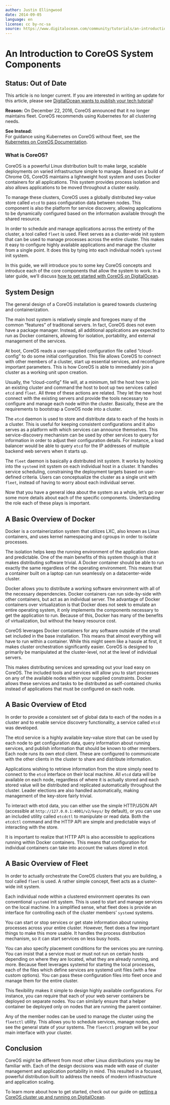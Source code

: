 ```yaml
---
author: Justin Ellingwood
date: 2014-09-05
language: en
license: cc by-nc-sa
source: https://www.digitalocean.com/community/tutorials/an-introduction-to-coreos-system-components
---
```


# An Introduction to CoreOS System Components

## **Status:** Out of Date

This article is no longer current. If you are interested in writing an update for this article, please see [DigitalOcean wants to publish your tech tutorial](https://www.digitalocean.com/community/get-paid-to-write)!

**Reason:** On December 22, 2016, CoreOS announced that it no longer maintains fleet. CoreOS recommends using Kubernetes for all clustering needs.

**See Instead:**  
For guidance using Kubernetes on CoreOS without fleet, see the [Kubernetes on CoreOS Documentation](https://coreos.com/kubernetes/docs/latest/).

### What is CoreOS?

CoreOS is a powerful Linux distribution built to make large, scalable deployments on varied infrastructure simple to manage. Based on a build of Chrome OS, CoreOS maintains a lightweight host system and uses Docker containers for all applications. This system provides process isolation and also allows applications to be moved throughout a cluster easily.

To manage these clusters, CoreOS uses a globally distributed key-value store called `etcd` to pass configuration data between nodes. This component is also the platform for service discovery, allowing applications to be dynamically configured based on the information available through the shared resource.

In order to schedule and manage applications across the entirety of the cluster, a tool called `fleet` is used. Fleet serves as a cluster-wide init system that can be used to manage processes across the entire cluster. This makes it easy to configure highly available applications and manage the cluster from a single point. It does this by tying into each individual node’s `systemd` init system.

In this guide, we will introduce you to some key CoreOS concepts and introduce each of the core components that allow the system to work. In a later guide, we’ll discuss [how to get started with CoreOS on DigitalOcean](how-to-set-up-a-coreos-cluster-on-digitalocean).

## System Design

The general design of a CoreOS installation is geared towards clustering and containerization.

The main host system is relatively simple and foregoes many of the common “features” of traditional servers. In fact, CoreOS does not even have a package manager. Instead, all additional applications are expected to run as Docker containers, allowing for isolation, portability, and external management of the services.

At boot, CoreOS reads a user-supplied configuration file called “cloud-config” to do some initial configuration. This file allows CoreOS to connect with other members of a cluster, start up essential services, and reconfigure important parameters. This is how CoreOS is able to immediately join a cluster as a working unit upon creation.

Usually, the “cloud-config” file will, at a minimum, tell the host how to join an existing cluster and command the host to boot up two services called `etcd` and `fleet`. All three of these actions are related. They let the new host connect with the existing servers and provide the tools necessary to configure and manage each node within the cluster. Basically, these are the requirements to bootstrap a CoreOS node into a cluster.

The `etcd` daemon is used to store and distribute data to each of the hosts in a cluster. This is useful for keeping consistent configurations and it also serves as a platform with which services can announce themselves. This service-discovery mechanism can be used by other services to query for information in order to adjust their configuration details. For instance, a load balancer would be able to query `etcd` for the IP addresses of multiple backend web servers when it starts up.

The `fleet` daemon is basically a distributed init system. It works by hooking into the `systemd` init system on each individual host in a cluster. It handles service scheduling, constraining the deployment targets based on user-defined criteria. Users can conceptualize the cluster as a single unit with `fleet`, instead of having to worry about each individual server.

Now that you have a general idea about the system as a whole, let’s go over some more details about each of the specific components. Understanding the role each of these plays is important.

## A Basic Overview of Docker

Docker is a containerization system that utilizes LXC, also known as Linux containers, and uses kernel namespacing and cgroups in order to isolate processes.

The isolation helps keep the running environment of the application clean and predictable. One of the main benefits of this system though is that it makes distributing software trivial. A Docker container should be able to run exactly the same regardless of the operating environment. This means that a container built on a laptop can run seamlessly on a datacenter-wide cluster.

Docker allows you to distribute a working software environment with all of the necessary dependencies. Docker containers can run side-by-side with other containers, but act as an individual server. The advantage of Docker containers over virtualization is that Docker does not seek to emulate an entire operating system, it only implements the components necessary to get the application to run. Because of this, Docker has many of the benefits of virtualization, but without the heavy resource cost.

CoreOS leverages Docker containers for any software outside of the small set included in the base installation. This means that almost everything will have to run within a container. While this might seem like a hassle at first, it makes cluster orchestration significantly easier. CoreOS is designed to primarily be manipulated at the cluster-level, not at the level of individual servers.

This makes distributing services and spreading out your load easy on CoreOS. The included tools and services will allow you to start processes on any of the available nodes within your supplied constraints. Docker allows these services and tasks to be distributed as self-contained chunks instead of applications that must be configured on each node.

## A Basic Overview of Etcd

In order to provide a consistent set of global data to each of the nodes in a cluster and to enable service discovery functionality, a service called `etcd` was developed.

The etcd service is a highly available key-value store that can be used by each node to get configuration data, query information about running services, and publish information that should be known to other members. Each node runs its own etcd client. These are configured to communicate with the other clients in the cluster to share and distribute information.

Applications wishing to retrieve information from the store simply need to connect to the `etcd` interface on their local machine. All `etcd` data will be available on each node, regardless of where it is actually stored and each stored value will be distributed and replicated automatically throughout the cluster. Leader elections are also handled automatically, making management of the key-store fairly trivial.

To interact with etcd data, you can either use the simple HTTP/JSON API (accessible at `http://127.0.0.1:4001/v2/keys/` by default), or you can use an included utility called `etcdctl` to manipulate or read data. Both the `etcdctl` command and the HTTP API are simple and predictable ways of interacting with the store.

It is important to realize that HTTP API is also accessible to applications running within Docker containers. This means that configuration for individual containers can take into account the values stored in etcd.

## A Basic Overview of Fleet

In order to actually orchestrate the CoreOS clusters that you are building, a tool called `fleet` is used. A rather simple concept, fleet acts as a cluster-wide init system.

Each individual node within a clustered environment operates its own conventional `systemd` init system. This is used to start and manage services on the local machine. In a simplified sense, what fleet does is provide an interface for controlling each of the cluster members’ `systemd` systems.

You can start or stop services or get state information about running processes across your entire cluster. However, fleet does a few important things to make this more usable. It handles the process distribution mechanism, so it can start services on less busy hosts.

You can also specify placement conditions for the services you are running. You can insist that a service must or must not run on certain hosts depending on where they are located, what they are already running, and more. Because fleet leverages systemd for starting the local processes, each of the files which define services are systemd unit files (with a few custom options). You can pass these configuration files into fleet once and manage them for the entire cluster.

This flexibility makes it simple to design highly available configurations. For instance, you can require that each of your web server containers be deployed on separate nodes. You can similarly ensure that a helper container be deployed only on nodes that are running the parent container.

Any of the member nodes can be used to manage the cluster using the `fleetctl` utility. This allows you to schedule services, manage nodes, and see the general state of your systems. The `fleetctl` program will be your main interface with your cluster.

## Conclusion

CoreOS might be different from most other Linux distributions you may be familiar with. Each of the design decisions was made with ease of cluster management and application portability in mind. This resulted in a focused, powerful distribution built to address the needs of modern infrastructure and application scaling.

To learn more about how to get started, check out our guide on [getting a CoreOS cluster up and running on DigitalOcean](how-to-set-up-a-coreos-cluster-on-digitalocean).
